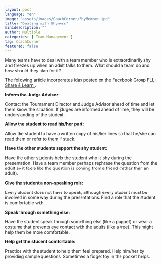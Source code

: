 ```yaml
---
layout: post
language: "en"
image: "assets/images/CoachCorner/ShyMember.jpg"
title: "Dealing with Shyness"
minidescription: ""
author: Multiple
categories: [ Team Management ]
tag: CoachCorner
featured: false
---
```

Many teams have to deal with a team member who is extraordinarily shy and freezes up when an adult talks to them. What should a team do and how should they plan for it?
 
 The following article incorporates idas posted on the Facebook Group <a href="https://www.facebook.com/groups/FLLShareandLearn/">FLL: Share & Learn </a>.
 
 **Inform the Judge Advisor:**
 
Contact the Tournament Director and Judge Advisor ahead of time and let them know the situation. If jduges are informed ahead of time, they will be understanding of the student.

**Allow the student to read his/her part:**

Allow the student to have a written copy of his/her lines so that he/she can read them or refer to them if stuck.
  
**Have the other students support the shy student:**

Have the other students help the student who is shy during the presentation. Have a team member perhaps rephrase the question from the adult so it feels like the question is coming from a friend (rather than an adult).

**Give the student a non-speaking role:**

Every student does not have to speak, although every student must be involved in some way during the presentations. Find a role that the student is comfortable with.

**Speak through something else:**

Have the student speak through something else (like a puppet) or wear a costume that prevents eye contact with the adults (like a tree). This might help them be more comfortable.

**Help get the student comfortable:**

Practice with the student to help them feel prepared. Help him/her by providing sample questions. Sometimes a fidget toy in the pocket helps.
